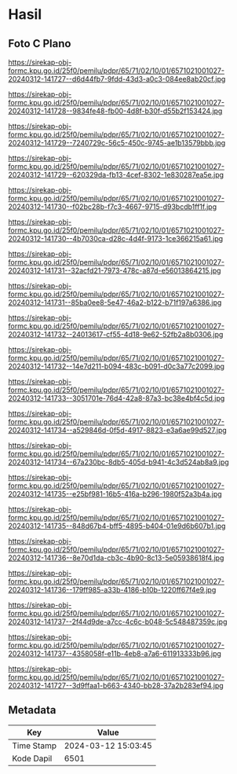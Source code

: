 # Hasil

## Foto C Plano

https://sirekap-obj-formc.kpu.go.id/25f0/pemilu/pdpr/65/71/02/10/01/6571021001027-20240312-141727--d6d44fb7-9fdd-43d3-a0c3-084ee8ab20cf.jpg

https://sirekap-obj-formc.kpu.go.id/25f0/pemilu/pdpr/65/71/02/10/01/6571021001027-20240312-141728--9834fe48-fb00-4d8f-b30f-d55b2f153424.jpg

https://sirekap-obj-formc.kpu.go.id/25f0/pemilu/pdpr/65/71/02/10/01/6571021001027-20240312-141729--7240729c-56c5-450c-9745-ae1b13579bbb.jpg

https://sirekap-obj-formc.kpu.go.id/25f0/pemilu/pdpr/65/71/02/10/01/6571021001027-20240312-141729--620329da-fb13-4cef-8302-1e830287ea5e.jpg

https://sirekap-obj-formc.kpu.go.id/25f0/pemilu/pdpr/65/71/02/10/01/6571021001027-20240312-141730--f02bc28b-f7c3-4667-9715-d93bcdb1ff1f.jpg

https://sirekap-obj-formc.kpu.go.id/25f0/pemilu/pdpr/65/71/02/10/01/6571021001027-20240312-141730--4b7030ca-d28c-4d4f-9173-1ce366215a61.jpg

https://sirekap-obj-formc.kpu.go.id/25f0/pemilu/pdpr/65/71/02/10/01/6571021001027-20240312-141731--32acfd21-7973-478c-a87d-e56013864215.jpg

https://sirekap-obj-formc.kpu.go.id/25f0/pemilu/pdpr/65/71/02/10/01/6571021001027-20240312-141731--85ba0ee8-5e47-46a2-b122-b71f197a6386.jpg

https://sirekap-obj-formc.kpu.go.id/25f0/pemilu/pdpr/65/71/02/10/01/6571021001027-20240312-141732--24013617-cf55-4d18-9e62-52fb2a8b0306.jpg

https://sirekap-obj-formc.kpu.go.id/25f0/pemilu/pdpr/65/71/02/10/01/6571021001027-20240312-141732--14e7d211-b094-483c-b091-d0c3a77c2099.jpg

https://sirekap-obj-formc.kpu.go.id/25f0/pemilu/pdpr/65/71/02/10/01/6571021001027-20240312-141733--3051701e-76d4-42a8-87a3-bc38e4bf4c5d.jpg

https://sirekap-obj-formc.kpu.go.id/25f0/pemilu/pdpr/65/71/02/10/01/6571021001027-20240312-141734--a529846d-0f5d-4917-8823-e3a6ae99d527.jpg

https://sirekap-obj-formc.kpu.go.id/25f0/pemilu/pdpr/65/71/02/10/01/6571021001027-20240312-141734--67a230bc-8db5-405d-b941-4c3d524ab8a9.jpg

https://sirekap-obj-formc.kpu.go.id/25f0/pemilu/pdpr/65/71/02/10/01/6571021001027-20240312-141735--e25bf981-16b5-416a-b296-1980f52a3b4a.jpg

https://sirekap-obj-formc.kpu.go.id/25f0/pemilu/pdpr/65/71/02/10/01/6571021001027-20240312-141735--848d67b4-bff5-4895-b404-01e9d6b607b1.jpg

https://sirekap-obj-formc.kpu.go.id/25f0/pemilu/pdpr/65/71/02/10/01/6571021001027-20240312-141736--8e70d1da-cb3c-4b90-8c13-5e05938618f4.jpg

https://sirekap-obj-formc.kpu.go.id/25f0/pemilu/pdpr/65/71/02/10/01/6571021001027-20240312-141736--179ff985-a33b-4186-b10b-1220ff67f4e9.jpg

https://sirekap-obj-formc.kpu.go.id/25f0/pemilu/pdpr/65/71/02/10/01/6571021001027-20240312-141737--2f44d9de-a7cc-4c6c-b048-5c548487359c.jpg

https://sirekap-obj-formc.kpu.go.id/25f0/pemilu/pdpr/65/71/02/10/01/6571021001027-20240312-141737--4358058f-e11b-4eb8-a7a6-611913333b96.jpg

https://sirekap-obj-formc.kpu.go.id/25f0/pemilu/pdpr/65/71/02/10/01/6571021001027-20240312-141727--3d9ffaa1-b663-4340-bb28-37a2b283ef94.jpg


## Metadata

| Key        | Value               |
| ---------- | ------------------- |
| Time Stamp | 2024-03-12 15:03:45 |
| Kode Dapil | 6501                |



